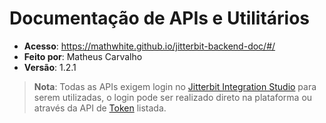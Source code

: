 # Documentação de APIs e Utilitários

- **Acesso**: https://mathwhite.github.io/jitterbit-backend-doc/#/
- **Feito por**: Matheus Carvalho
- **Versão**: 1.2.1

> **Nota**:
> Todas as APIs exigem login no [Jitterbit Integration Studio](https://docs.jitterbit.com/integration-studio/) para serem utilizadas, o login pode ser realizado direto na plataforma ou através da API de [Token](pt/token/harmony-login-token-only.md) listada.